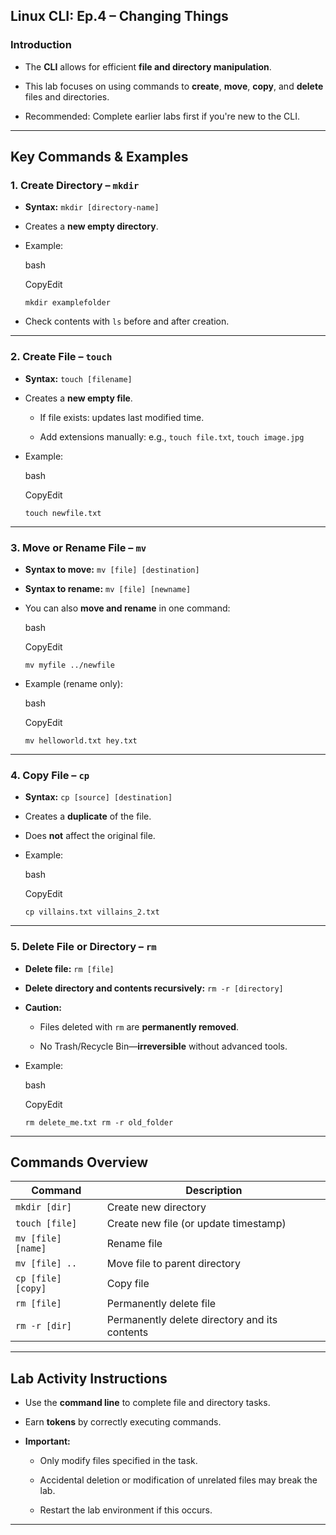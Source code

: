 ## **Linux CLI: Ep.4 – Changing Things**

### **Introduction**

- The **CLI** allows for efficient **file and directory manipulation**.
    
- This lab focuses on using commands to **create**, **move**, **copy**, and **delete** files and directories.
    
- Recommended: Complete earlier labs first if you're new to the CLI.
    

---

## **Key Commands & Examples**

### **1. Create Directory – `mkdir`**

- **Syntax:** `mkdir [directory-name]`
    
- Creates a **new empty directory**.
    
- Example:
    
    bash
    
    CopyEdit
    
    `mkdir examplefolder`
    
- Check contents with `ls` before and after creation.
    

---

### **2. Create File – `touch`**

- **Syntax:** `touch [filename]`
    
- Creates a **new empty file**.
    
    - If file exists: updates last modified time.
        
    - Add extensions manually: e.g., `touch file.txt`, `touch image.jpg`
        
- Example:
    
    bash
    
    CopyEdit
    
    `touch newfile.txt`
    

---

### **3. Move or Rename File – `mv`**

- **Syntax to move:** `mv [file] [destination]`
    
- **Syntax to rename:** `mv [file] [newname]`
    
- You can also **move and rename** in one command:
    
    bash
    
    CopyEdit
    
    `mv myfile ../newfile`
    
- Example (rename only):
    
    bash
    
    CopyEdit
    
    `mv helloworld.txt hey.txt`
    

---

### **4. Copy File – `cp`**

- **Syntax:** `cp [source] [destination]`
    
- Creates a **duplicate** of the file.
    
- Does **not** affect the original file.
    
- Example:
    
    bash
    
    CopyEdit
    
    `cp villains.txt villains_2.txt`
    

---

### **5. Delete File or Directory – `rm`**

- **Delete file:** `rm [file]`
    
- **Delete directory and contents recursively:** `rm -r [directory]`
    
- **Caution:**
    
    - Files deleted with `rm` are **permanently removed**.
        
    - No Trash/Recycle Bin—**irreversible** without advanced tools.
        
- Example:
    
    bash
    
    CopyEdit
    
    `rm delete_me.txt rm -r old_folder`
    

---

## **Commands Overview**

|Command|Description|
|---|---|
|`mkdir [dir]`|Create new directory|
|`touch [file]`|Create new file (or update timestamp)|
|`mv [file] [name]`|Rename file|
|`mv [file] ..`|Move file to parent directory|
|`cp [file] [copy]`|Copy file|
|`rm [file]`|Permanently delete file|
|`rm -r [dir]`|Permanently delete directory and its contents|

---

## **Lab Activity Instructions**

- Use the **command line** to complete file and directory tasks.
    
- Earn **tokens** by correctly executing commands.
    
- **Important:**
    
    - Only modify files specified in the task.
        
    - Accidental deletion or modification of unrelated files may break the lab.
        
    - Restart the lab environment if this occurs.
        

---